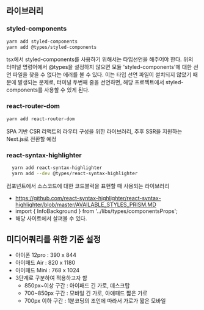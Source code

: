 ## 라이브러리 
  ### styled-components
  ```bash
  yarn add styled-components
  yarn add @types/styled-components
  ```
  
  tsx에서 styled-components를 사용하기 위해서는 타입선언을 해주어야 한다. 위의 터미널 명렁어에서 @types을 설정하지 않으면 모듈 'styled-components'에 대한 선언 파일을 찾을 수 없다는 에러를 볼 수 있다. 이는 타입 선언 파일이 설치되지 않았기 때문에 발생되는 문제로, 터미널 두번째 줄을 선언하면, 해당 프로젝트에서 styled-components를 사용할 수 있게 된다. 

  ### react-router-dom
  ```bash
  yarn add react-router-dom
  ```

  SPA 기반 CSR 리액트의 라우터 구성을 위한 라이브러리, 추후 SSR을 지원하는 Next.js로 전환할 예정

  ### react-syntax-highlighter
  ```bash
    yarn add react-syntax-highlighter
    yarn add --dev @types/react-syntax-highlighter
  ```
  
  컴포넌트에서 소스코드에 대한 코드블럭을 표현할 때 사용되는 라이브러리 
  - https://github.com/react-syntax-highlighter/react-syntax-highlighter/blob/master/AVAILABLE_STYLES_PRISM.MD
  - import { InfoBackground } from '../libs/types/componentsProps';
  - 해당 사이트에서 살펴볼 수 있다. 

## 미디어쿼리를 위한 기준 설정 
  - 아이폰 12pro : 390 x 844
  - 아이패드 Air :        820 x 1180
  - 아이패드 Mini :       768 x 1024
  - 3단계로 구분하여 적용하고자 함
    - 850px~이상 구간 : 아이패드 긴 가로, 데스크탑
    - 700~850px 구간 : 모바일 긴 가로, 아애패드 짧은 가로 
    - 700px 이하 구간 : 1분코딩의 조언에 따라서 가로가 짧은 모바일

